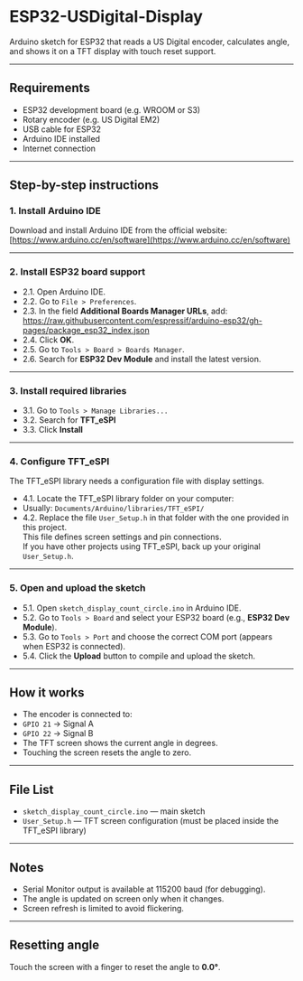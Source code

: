 # ESP32-USDigital-Display

Arduino sketch for ESP32 that reads a US Digital encoder, calculates angle, and shows it on a TFT display with touch reset support.

---

## **Requirements**

- ESP32 development board (e.g. WROOM or S3)  
- Rotary encoder (e.g. US Digital EM2)  
- USB cable for ESP32  
- Arduino IDE installed  
- Internet connection  

---

## **Step-by-step instructions**

### **1. Install Arduino IDE**

Download and install Arduino IDE from the official website:  
[https://www.arduino.cc/en/software](https://www.arduino.cc/en/software)

---

### **2. Install ESP32 board support**

- 2.1. Open Arduino IDE.  
- 2.2. Go to `File > Preferences`.  
- 2.3. In the field **Additional Boards Manager URLs**, add:  
https://raw.githubusercontent.com/espressif/arduino-esp32/gh-pages/package_esp32_index.json
- 2.4. Click **OK**.  
- 2.5. Go to `Tools > Board > Boards Manager`.  
- 2.6. Search for **ESP32 Dev Module** and install the latest version.  

---

### **3. Install required libraries**

- 3.1. Go to `Tools > Manage Libraries...`  
- 3.2. Search for **TFT_eSPI**  
- 3.3. Click **Install**  

---

### **4. Configure TFT_eSPI**

The TFT_eSPI library needs a configuration file with display settings.

- 4.1. Locate the TFT_eSPI library folder on your computer:  
- Usually: `Documents/Arduino/libraries/TFT_eSPI/`
- 4.2. Replace the file `User_Setup.h` in that folder with the one provided in this project.  
This file defines screen settings and pin connections.  
If you have other projects using TFT_eSPI, back up your original `User_Setup.h`.

---

### **5. Open and upload the sketch**

- 5.1. Open `sketch_display_count_circle.ino` in Arduino IDE.  
- 5.2. Go to `Tools > Board` and select your ESP32 board (e.g., **ESP32 Dev Module**).  
- 5.3. Go to `Tools > Port` and choose the correct COM port (appears when ESP32 is connected).  
- 5.4. Click the **Upload** button to compile and upload the sketch.

---

## **How it works**

- The encoder is connected to:  
- `GPIO 21` → Signal A  
- `GPIO 22` → Signal B  
- The TFT screen shows the current angle in degrees.  
- Touching the screen resets the angle to zero.  

---

## **File List**

- `sketch_display_count_circle.ino` — main sketch  
- `User_Setup.h` — TFT screen configuration (must be placed inside the TFT_eSPI library)

---

## **Notes**

- Serial Monitor output is available at 115200 baud (for debugging).  
- The angle is updated on screen only when it changes.  
- Screen refresh is limited to avoid flickering.  

---

## **Resetting angle**

Touch the screen with a finger to reset the angle to **0.0°**.

